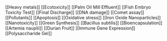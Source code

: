 [[Heavy metals]]
[[Ecotoxicity]]
[[Palm Oil Mill Effluent]]
[[Fish Embryo Toxicity Test]]
[[Final Discharge]]
[[DNA damage]]
[[Comet assay]]
[[Pollutants]]
[[Apoptosis]]
[[Oxidative stress]]
[[Iron Oxide Nanoparticles]]
[[Nanotoxicity]]
[[Green Synthesis]]
[[Bacillus subtilis]]
[[Bioencapsulation]]
[[Artemia nauplii]]
[[Durian Fruit]]
[[Immune Gene Expression]]
[[Polysaccharide Gel]]
